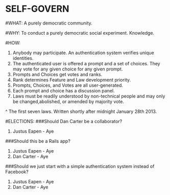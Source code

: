 SELF-GOVERN
===========
#WHAT:
  A purely democratic community.

#WHY:
  To conduct a purely democratic social experiment. Knowledge.

#HOW:
1.  Anybody may participate. An authentication system verifies unique identities.
2.  The authenticated user is offered a prompt and a set of choices. They may vote for any given choice for any given prompt.
3.  Prompts and Choices get votes and ranks.
4.  Rank determines Feature and Law development priority.
5.  Prompts, Choices, and Votes are all user-generated.
6.  Each prompt and choice has a discussion panel.
7.  Laws must be readily understood by non-technical people and may only be changed,abolished, or amended by majority vote.

 ^ The first seven laws. Written shortly after midnight January 28th 2013.

#ELECTIONS:
###Should Dan Carter be a collaborator?
1. Justus Eapen - Aye

###Should this be a Rails app?
1. Justus Eapen - Aye
2. Dan Carter - Aye

###Should we just start with a simple authentication system instead of Facebook?
1. Justus Eapen - Aye
2. Dan Carter - Aye
